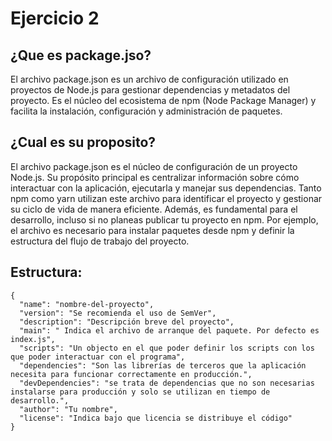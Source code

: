 # Ejercicio 2
## ¿Que es package.jso?
El archivo package.json es un archivo de configuración utilizado en proyectos de Node.js para gestionar dependencias y metadatos del proyecto. Es el núcleo del ecosistema de npm (Node Package Manager) y facilita la instalación, configuración y administración de paquetes.

## ¿Cual es su proposito?
El archivo package.json es el núcleo de configuración de un proyecto Node.js. Su propósito principal es centralizar información sobre cómo interactuar con la aplicación, ejecutarla y manejar sus dependencias. Tanto npm como yarn utilizan este archivo para identificar el proyecto y gestionar su ciclo de vida de manera eficiente.
Además, es fundamental para el desarrollo, incluso si no planeas publicar tu proyecto en npm. Por ejemplo, el archivo es necesario para instalar paquetes desde npm y definir la estructura del flujo de trabajo del proyecto.

## Estructura:
```
{
  "name": "nombre-del-proyecto",
  "version": "Se recomienda el uso de SemVer",
  "description": "Descripción breve del proyecto",
  "main": " Indica el archivo de arranque del paquete. Por defecto es index.js",
  "scripts": "Un objecto en el que poder definir los scripts con los que poder interactuar con el programa",
  "dependencies": "Son las librerías de terceros que la aplicación necesita para funcionar correctamente en producción.",
  "devDependencies": "se trata de dependencias que no son necesarias instalarse para producción y solo se utilizan en tiempo de desarrollo.",
  "author": "Tu nombre",
  "license": "Indica bajo que licencia se distribuye el código"
}
```
